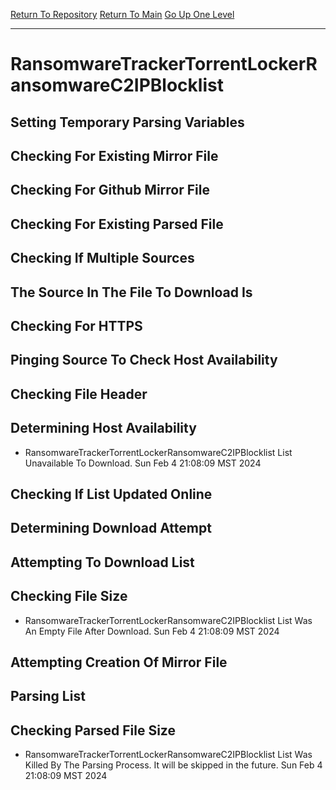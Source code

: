 [Return To Repository](https://github.com/DigitalWarrior/piholeparser/)
[Return To Main](https://github.com/DigitalWarrior/piholeparser/blob/master/RecentRunLogs/Mainlog.md)
[Go Up One Level](https://github.com/DigitalWarrior/piholeparser/blob/master/RecentRunLogs/TopLevelScripts/30-Processing-External-Blacklists.md)
____________________________________
# RansomwareTrackerTorrentLockerRansomwareC2IPBlocklist
## Setting Temporary Parsing Variables
## Checking For Existing Mirror File
## Checking For Github Mirror File
## Checking For Existing Parsed File
## Checking If Multiple Sources
## The Source In The File To Download Is
## Checking For HTTPS
## Pinging Source To Check Host Availability
## Checking File Header
## Determining Host Availability
* RansomwareTrackerTorrentLockerRansomwareC2IPBlocklist List Unavailable To Download. Sun Feb  4 21:08:09 MST 2024
## Checking If List Updated Online
## Determining Download Attempt
## Attempting To Download List
## Checking File Size
* RansomwareTrackerTorrentLockerRansomwareC2IPBlocklist List Was An Empty File After Download. Sun Feb  4 21:08:09 MST 2024
## Attempting Creation Of Mirror File
## Parsing List
## Checking Parsed File Size
* RansomwareTrackerTorrentLockerRansomwareC2IPBlocklist List Was Killed By The Parsing Process. It will be skipped in the future. Sun Feb  4 21:08:09 MST 2024

